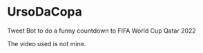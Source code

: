 # UrsoDaCopa
Tweet Bot to do a funny countdown to FIFA World Cup Qatar 2022


The video used is not mine.
